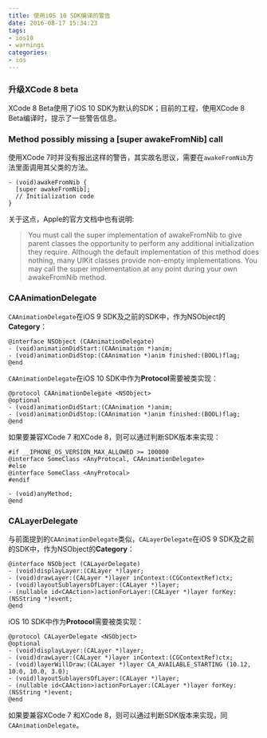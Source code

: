 ```yaml
---
title: 使用iOS 10 SDK编译的警告
date: 2016-08-17 15:34:23
tags:
- ios10
- warnings
categories:
- ios
---
```


### 升级XCode 8 beta
XCode 8 Beta使用了iOS 10 SDK为默认的SDK；目前的工程，使用XCode 8 Beta编译时，提示了一些警告信息。

### Method possibly missing a [super awakeFromNib] call
使用XCode 7时并没有报出这样的警告，其实故名思议，需要在`awakeFromNib`方法里面调用其父类的方法。
```objc
- (void)awakeFromNib {
  [super awakeFromNib];
  // Initialization code
}
```

关于这点，Apple的官方文档中也有说明:
> You must call the super implementation of awakeFromNib to give parent classes the opportunity to perform any additional initialization they require. Although the default implementation of this method does nothing, many UIKit classes provide non-empty implementations. You may call the super implementation at any point during your own awakeFromNib method.

<!-- more -->
### CAAnimationDelegate
`CAAnimationDelegate`在iOS 9 SDK及之前的SDK中，作为NSObject的**Category**：
```objc
@interface NSObject (CAAnimationDelegate)
- (void)animationDidStart:(CAAnimation *)anim;
- (void)animationDidStop:(CAAnimation *)anim finished:(BOOL)flag;
@end
```

`CAAnimationDelegate`在iOS 10 SDK中作为**Protocol**需要被类实现：
```objc
@protocol CAAnimationDelegate <NSObject>
@optional
- (void)animationDidStart:(CAAnimation *)anim;
- (void)animationDidStop:(CAAnimation *)anim finished:(BOOL)flag;
@end

```

如果要兼容XCode 7 和XCode 8，则可以通过判断SDK版本来实现：
```objc
#if __IPHONE_OS_VERSION_MAX_ALLOWED >= 100000
@interface SomeClass <AnyProtocal, CAAnimationDelegate>
#else
@interface SomeClass <AnyProtocal>
#endif

- (void)anyMethod;
@end
```

### CALayerDelegate
与前面提到的`CAAnimationDelegate`类似，`CALayerDelegate`在iOS 9 SDK及之前的SDK中，作为NSObject的**Category**：
```objc
@interface NSObject (CALayerDelegate)
- (void)displayLayer:(CALayer *)layer;
- (void)drawLayer:(CALayer *)layer inContext:(CGContextRef)ctx;
- (void)layoutSublayersOfLayer:(CALayer *)layer;
- (nullable id<CAAction>)actionForLayer:(CALayer *)layer forKey:(NSString *)event;
@end
```

iOS 10 SDK中作为**Protocol**需要被类实现：
```objc
@protocol CALayerDelegate <NSObject>
@optional
- (void)displayLayer:(CALayer *)layer;
- (void)drawLayer:(CALayer *)layer inContext:(CGContextRef)ctx;
- (void)layerWillDraw:(CALayer *)layer CA_AVAILABLE_STARTING (10.12, 10.0, 10.0, 3.0);
- (void)layoutSublayersOfLayer:(CALayer *)layer;
- (nullable id<CAAction>)actionForLayer:(CALayer *)layer forKey:(NSString *)event;
@end

```
如果要兼容XCode 7 和XCode 8，则可以通过判断SDK版本来实现，同`CAAnimationDelegate`。
